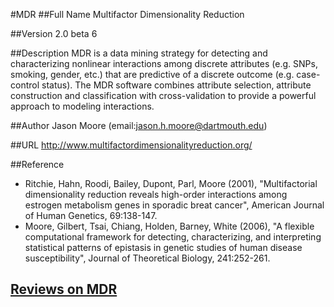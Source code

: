 #MDR
##Full Name
Multifactor Dimensionality Reduction

##Version
2.0 beta 6

##Description
MDR is a data mining strategy for detecting and characterizing nonlinear interactions among discrete attributes (e.g. SNPs, smoking, gender, etc.) that are predictive of a discrete outcome (e.g. case-control status). The MDR software combines attribute selection, attribute construction and classification with cross-validation to provide a powerful approach to modeling interactions.

##Author
Jason Moore (email:jason.h.moore@dartmouth.edu)

##URL
http://www.multifactordimensionalityreduction.org/

##Reference
* Ritchie, Hahn, Roodi, Bailey, Dupont, Parl, Moore (2001), "Multifactorial dimensionality reduction reveals high-order interactions among estrogen metabolism genes in sporadic breat cancer", American Journal of Human Genetics, 69:138-147.
* Moore, Gilbert, Tsai, Chiang, Holden, Barney, White (2006), "A flexible computational framework for detecting, characterizing, and interpreting statistical patterns of epistasis in genetic studies of human disease susceptibility", Journal of Theoretical Biology, 241:252-261.


## [Reviews on MDR](https://github.com/gaow/genetic-analysis-software/issues/322)
